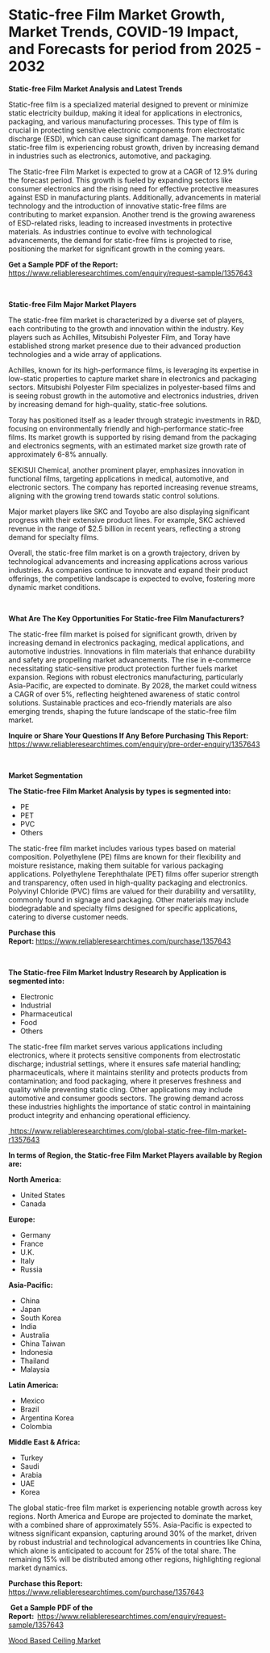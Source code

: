 <p><h1>Static-free Film Market Growth, Market Trends, COVID-19 Impact, and Forecasts for period from 2025 - 2032</h1></p><p><strong>Static-free Film Market Analysis and Latest Trends</strong></p>
<p><p>Static-free film is a specialized material designed to prevent or minimize static electricity buildup, making it ideal for applications in electronics, packaging, and various manufacturing processes. This type of film is crucial in protecting sensitive electronic components from electrostatic discharge (ESD), which can cause significant damage. The market for static-free film is experiencing robust growth, driven by increasing demand in industries such as electronics, automotive, and packaging.</p><p>The Static-free Film Market is expected to grow at a CAGR of 12.9% during the forecast period. This growth is fueled by expanding sectors like consumer electronics and the rising need for effective protective measures against ESD in manufacturing plants. Additionally, advancements in material technology and the introduction of innovative static-free films are contributing to market expansion. Another trend is the growing awareness of ESD-related risks, leading to increased investments in protective materials. As industries continue to evolve with technological advancements, the demand for static-free films is projected to rise, positioning the market for significant growth in the coming years.</p></p>
<p><strong>Get a Sample PDF of the Report:&nbsp;</strong> <a href="https://www.reliableresearchtimes.com/enquiry/request-sample/1357643?utm_campaign=2123&utm_medium=2&utm_source=Github&utm_content=ia&utm_term=01022025&utm_id=static-free-film">https://www.reliableresearchtimes.com/enquiry/request-sample/1357643</a></p>
<p>&nbsp;</p>
<p><strong>Static-free Film Major Market Players</strong></p>
<p><p>The static-free film market is characterized by a diverse set of players, each contributing to the growth and innovation within the industry. Key players such as Achilles, Mitsubishi Polyester Film, and Toray have established strong market presence due to their advanced production technologies and a wide array of applications.</p><p>Achilles, known for its high-performance films, is leveraging its expertise in low-static properties to capture market share in electronics and packaging sectors. Mitsubishi Polyester Film specializes in polyester-based films and is seeing robust growth in the automotive and electronics industries, driven by increasing demand for high-quality, static-free solutions.</p><p>Toray has positioned itself as a leader through strategic investments in R&D, focusing on environmentally friendly and high-performance static-free films. Its market growth is supported by rising demand from the packaging and electronics segments, with an estimated market size growth rate of approximately 6-8% annually.</p><p>SEKISUI Chemical, another prominent player, emphasizes innovation in functional films, targeting applications in medical, automotive, and electronic sectors. The company has reported increasing revenue streams, aligning with the growing trend towards static control solutions.</p><p>Major market players like SKC and Toyobo are also displaying significant progress with their extensive product lines. For example, SKC achieved revenue in the range of $2.5 billion in recent years, reflecting a strong demand for specialty films.</p><p>Overall, the static-free film market is on a growth trajectory, driven by technological advancements and increasing applications across various industries. As companies continue to innovate and expand their product offerings, the competitive landscape is expected to evolve, fostering more dynamic market conditions.</p></p>
<p>&nbsp;</p>
<p><strong>What Are The Key Opportunities For Static-free Film Manufacturers?</strong></p>
<p><p>The static-free film market is poised for significant growth, driven by increasing demand in electronics packaging, medical applications, and automotive industries. Innovations in film materials that enhance durability and safety are propelling market advancements. The rise in e-commerce necessitating static-sensitive product protection further fuels market expansion. Regions with robust electronics manufacturing, particularly Asia-Pacific, are expected to dominate. By 2028, the market could witness a CAGR of over 5%, reflecting heightened awareness of static control solutions. Sustainable practices and eco-friendly materials are also emerging trends, shaping the future landscape of the static-free film market.</p></p>
<p><strong>Inquire or Share Your Questions If Any Before Purchasing This Report:</strong> <a href="https://www.reliableresearchtimes.com/enquiry/pre-order-enquiry/1357643?utm_campaign=2123&utm_medium=2&utm_source=Github&utm_content=ia&utm_term=01022025&utm_id=static-free-film">https://www.reliableresearchtimes.com/enquiry/pre-order-enquiry/1357643</a></p>
<p>&nbsp;</p>
<p><strong>Market Segmentation</strong></p>
<p><strong>The Static-free Film Market Analysis by types is segmented into:</strong></p>
<p><ul><li>PE</li><li>PET</li><li>PVC</li><li>Others</li></ul></p>
<p><p>The static-free film market includes various types based on material composition. Polyethylene (PE) films are known for their flexibility and moisture resistance, making them suitable for various packaging applications. Polyethylene Terephthalate (PET) films offer superior strength and transparency, often used in high-quality packaging and electronics. Polyvinyl Chloride (PVC) films are valued for their durability and versatility, commonly found in signage and packaging. Other materials may include biodegradable and specialty films designed for specific applications, catering to diverse customer needs.</p></p>
<p><strong>Purchase this Report:&nbsp;</strong><a href="https://www.reliableresearchtimes.com/purchase/1357643?utm_campaign=2123&utm_medium=2&utm_source=Github&utm_content=ia&utm_term=01022025&utm_id=static-free-film">https://www.reliableresearchtimes.com/purchase/1357643</a></p>
<p>&nbsp;</p>
<p><strong>The Static-free Film Market Industry Research by Application is segmented into:</strong></p>
<p><ul><li>Electronic</li><li>Industrial</li><li>Pharmaceutical</li><li>Food</li><li>Others</li></ul></p>
<p><p>The static-free film market serves various applications including electronics, where it protects sensitive components from electrostatic discharge; industrial settings, where it ensures safe material handling; pharmaceuticals, where it maintains sterility and protects products from contamination; and food packaging, where it preserves freshness and quality while preventing static cling. Other applications may include automotive and consumer goods sectors. The growing demand across these industries highlights the importance of static control in maintaining product integrity and enhancing operational efficiency.</p></p>
<p><a href="https://www.reliableresearchtimes.com/global-static-free-film-market-r1357643?utm_campaign=2123&utm_medium=2&utm_source=Github&utm_content=ia&utm_term=01022025&utm_id=static-free-film">&nbsp;https://www.reliableresearchtimes.com/global-static-free-film-market-r1357643</a></p>
<p><strong>In terms of Region, the Static-free Film Market Players available by Region are:</strong></p>
<p>
    <p> <strong> North America: </strong>
        <ul>
            <li>United States</li>
            <li>Canada</li>
        </ul>
        </p> 
    <p> <strong> Europe: </strong>
        <ul>
            <li>Germany</li>
            <li>France</li>
            <li>U.K.</li>
            <li>Italy</li>
            <li>Russia</li>
        </ul>
        </p> 
    <p> <strong> Asia-Pacific: </strong>
        <ul>
            <li>China</li>
            <li>Japan</li>
            <li>South Korea</li>
            <li>India</li>
            <li>Australia</li>
            <li>China Taiwan</li>
            <li>Indonesia</li>
            <li>Thailand</li>
            <li>Malaysia</li>
        </ul>
        </p> 
    <p> <strong> Latin America: </strong>
        <ul>
            <li>Mexico</li>
            <li>Brazil</li>
            <li>Argentina Korea</li>
            <li>Colombia</li>
        </ul>
        </p> 
    <p> <strong> Middle East & Africa: </strong>
        <ul>
            <li>Turkey</li>
            <li>Saudi</li>
            <li>Arabia</li>
            <li>UAE</li>
            <li>Korea</li>
        </ul>
    </p>
    </p>
<p><p>The global static-free film market is experiencing notable growth across key regions. North America and Europe are projected to dominate the market, with a combined share of approximately 55%. Asia-Pacific is expected to witness significant expansion, capturing around 30% of the market, driven by robust industrial and technological advancements in countries like China, which alone is anticipated to account for 25% of the total share. The remaining 15% will be distributed among other regions, highlighting regional market dynamics.</p></p>
<p><strong>Purchase this Report: </strong><a href="https://www.reliableresearchtimes.com/purchase/1357643?utm_campaign=2123&utm_medium=2&utm_source=Github&utm_content=ia&utm_term=01022025&utm_id=static-free-film">https://www.reliableresearchtimes.com/purchase/1357643</a></p>
<p>&nbsp;<strong>Get a Sample PDF of the Report:&nbsp;&nbsp;</strong><a href="https://www.reliableresearchtimes.com/enquiry/request-sample/1357643?utm_campaign=2123&utm_medium=2&utm_source=Github&utm_content=ia&utm_term=01022025&utm_id=static-free-film">https://www.reliableresearchtimes.com/enquiry/request-sample/1357643</a></p>
<p><strong></strong></p>
<p><p><a href="https://github.com/mcfred89/Market-Research-Report-List-1/blob/main/wood-based-ceiling-market.md?utm_campaign=2123&utm_medium=2&utm_source=Github&utm_content=ia&utm_term=01022025&utm_id=static-free-film">Wood Based Ceiling Market</a></p></p>